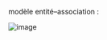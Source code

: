 modèle entité–association : 

![image](https://github.com/user-attachments/assets/898235de-22fb-4b4d-bafe-5079e73a949c)

